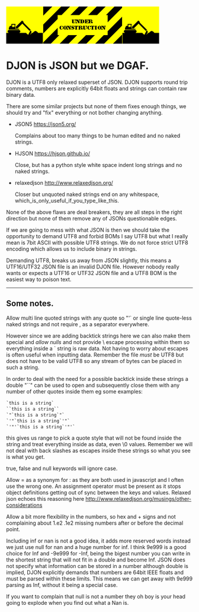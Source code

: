 
![underconstruction](underconstruction.gif)

DJON is JSON but we DGAF.
=========================

DJON is a UTF8 only relaxed superset of JSON. DJON supports round trip 
comments, numbers are explicitly 64bit floats and strings can contain 
raw binary data.

There are some similar projects but none of them fixes enough things, 
we should try and "fix" everything or not bother changing anything.

* JSON5			https://json5.org/

	Complains about too many things to be human edited and no naked 
	strings.

* HJSON			https://hjson.github.io/

	Close, but has a python style white space indent long strings and 
	no naked strings.

* relaxedjson	http://www.relaxedjson.org/

	Closer but unquoted naked strings end on any whitespace, 
	which_is_only_useful_if_you_type_like_this.

None of the above flaws are deal breakers, they are all steps in the 
right direction but none of them remove any of JSONs questionable 
edges.

If we are going to mess with what JSON is then we should take the 
opportunity to demand UTF8 and forbid BOMs I say UTF8 but what I really 
mean is 7bit ASCII with possible UTF8 strings. We do not force strict 
UTF8 encoding which allows us to include binary in strings.

Demanding UTF8, breaks us away from JSON slightly, this means a 
UTF16/UTF32 JSON file is an invalid DJON file. However nobody really 
wants or expects a UTF16 or UTF32 JSON file and a UTF8 BOM is the 
easiest way to poison text.

---

Some notes.
-----------

Allow multi line quoted strings with any quote so "'` or single line 
quote-less naked strings and not require , as a separator everywhere.

However since we are adding backtick strings here we can also make them 
special and *allow nulls* and not provide \ escape processing within 
them so everything inside a ` string is raw data. Not having to worry 
about escapes is often useful when inputting data. Remember the file 
*must* be UTF8 but does not have to be valid UTF8 so any stream of 
bytes can be placed in such a string.

In order to deal with the need for a possible backtick inside these 
strings a double "``" can be used to open and subsequently close them 
with any number of other quotes inside them eg some examples:

	`this is a string`
	``this is a string``
	`"`this is a string`"`
	`'"`this is a string`'"`
	`'"'`this is a string`'"'`

this gives us range to pick a quote style that will not be found inside 
the string and treat everything inside as data, even \0 values. 
Remember we will not deal with back slashes as escapes inside these 
strings so what you see is what you get.

true, false and null keywords will ignore case.

Allow = as a synonym for : as they are both used in javascript and I 
often use the wrong one. An assignment operator must be present as it 
stops object definitions getting out of sync between the keys and 
values. Relaxed json echoes this reasoning here 
http://www.relaxedjson.org/musings/other-considerations

Allow a bit more flexibility in the numbers, so hex and + signs and not 
complaining about 1.e2 .1e2 missing numbers after or before the decimal 
point.

Including inf or nan is not a good idea, it adds more reserved words 
instead we just use null for nan and a huge number for inf. I think 
9e999 is a good choice for Inf and -9e999 for -Inf, being the bigest 
number you can write in the shortest string that will not fit in a 
double and become Inf. JSON does not specify what information can be 
stored in a number although double is implied, DJON explicitly demands 
that numbers are 64bit IEEE floats and must be parsed within these 
limits. This means we can get away with 9e999 parsing as Inf, without 
it being a special case.

If you want to complain that null is not a number they oh boy is your 
head going to explode when you find out what a Nan is.
